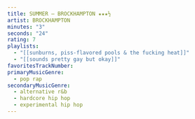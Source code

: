 ```yaml
---
title: SUMMER — BROCKHAMPTON ★★★½
artist: BROCKHAMPTON
minutes: "3"
seconds: "24"
rating: 7
playlists:
  - "[[sunburns, piss-flavored pools & the fucking heat]]"
  - "[[sounds pretty gay but okay]]"
favoritesTrackNumber:
primaryMusicGenre:
  - pop rap
secondaryMusicGenre:
  - alternative r&b
  - hardcore hip hop
  - experimental hip hop
---
```

